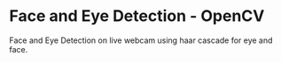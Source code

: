 # Face and Eye Detection - OpenCV

Face and Eye Detection on live webcam using haar cascade for eye and face.
